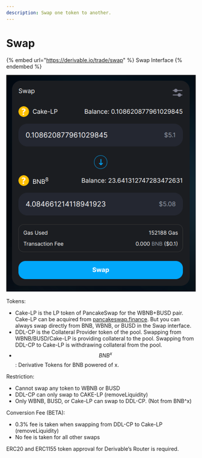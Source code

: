 ```yaml
---
description: Swap one token to another.
---
```


# Swap

{% embed url="https://derivable.io/trade/swap" %}
Swap Interface
{% endembed %}

![](<../.gitbook/assets/image (1).png>)

Tokens:

* Cake-LP is the LP token of PancakeSwap for the WBNB+BUSD pair. Cake-LP can be acquired from [pancakeswap.finance](https://pancakeswap.finance/add/BNB/0xe9e7CEA3DedcA5984780Bafc599bD69ADd087D56). But you can always swap directly from BNB, WBNB, or BUSD in the Swap interface.
* DDL-CP is the Collateral Provider token of the pool. Swapping from WBNB/BUSD/Cake-LP is providing collateral to the pool. Swapping from DDL-CP to Cake-LP is withdrawing collateral from the pool.
* $$BNB^x$$: Derivative Tokens for BNB powered of x.

Restriction:

* Cannot swap any token to WBNB or BUSD
* DDL-CP can only swap to CAKE-LP (removeLiquidity)
* Only WBNB, BUSD, or Cake-LP can swap to DDL-CP. (Not from BNB^x)

Conversion Fee (BETA):

* 0.3% fee is taken when swapping from DDL-CP to Cake-LP (removeLiquidity)
* No fee is taken for all other swaps

ERC20 and ERC1155 token approval for Derivable’s Router is required.
